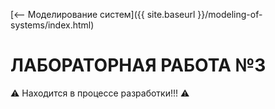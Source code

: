 [⟵ Моделирование систем]({{ site.baseurl }}/modeling-of-systems/index.html)

# **ЛАБОРАТОРНАЯ РАБОТА №3**

:warning: Находится в процессе разработки!!! :warning:
